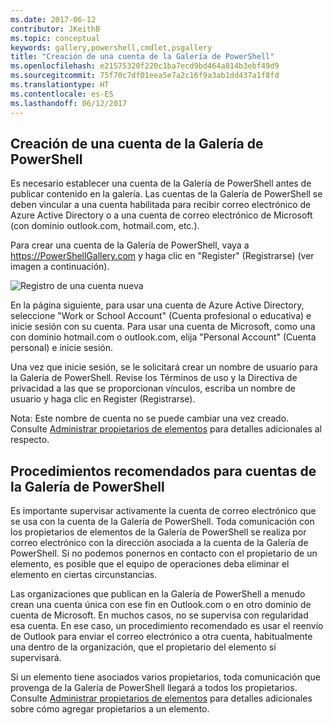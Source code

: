 ```yaml
---
ms.date: 2017-06-12
contributor: JKeithB
ms.topic: conceptual
keywords: gallery,powershell,cmdlet,psgallery
title: "Creación de una cuenta de la Galería de PowerShell"
ms.openlocfilehash: e21575320f220c1ba7ecd9bd464a814b3ebf49d9
ms.sourcegitcommit: 75f70c7df01eea5e7a2c16f9a3ab1dd437a1f8fd
ms.translationtype: HT
ms.contentlocale: es-ES
ms.lasthandoff: 06/12/2017
---
```

## <a name="creating-a-powershell-gallery-account"></a>Creación de una cuenta de la Galería de PowerShell

Es necesario establecer una cuenta de la Galería de PowerShell antes de publicar contenido en la galería. Las cuentas de la Galería de PowerShell se deben vincular a una cuenta habilitada para recibir correo electrónico de Azure Active Directory o a una cuenta de correo electrónico de Microsoft (con dominio outlook.com, hotmail.com, etc.).

Para crear una cuenta de la Galería de PowerShell, vaya a https://PowerShellGallery.com y haga clic en "Register" (Registrarse) (ver imagen a continuación). 

![Registro de una cuenta nueva](./images/CreatingAccount-Register.png)

En la página siguiente, para usar una cuenta de Azure Active Directory, seleccione "Work or School Account" (Cuenta profesional o educativa) e inicie sesión con su cuenta. Para usar una cuenta de Microsoft, como una con dominio hotmail.com o outlook.com, elija "Personal Account" (Cuenta personal) e inicie sesión. 

Una vez que inicie sesión, se le solicitará crear un nombre de usuario para la Galería de PowerShell. Revise los Términos de uso y la Directiva de privacidad a las que se proporcionan vínculos, escriba un nombre de usuario y haga clic en Register (Registrarse).

Nota: Este nombre de cuenta no se puede cambiar una vez creado.  
Consulte [Administrar propietarios de elementos](https://msdn.microsoft.com/en-us/powershell/gallery/psgallery/managing-item-owners) para detalles adicionales al respecto.

## <a name="recommended-practices-for-powershell-gallery-accounts"></a>Procedimientos recomendados para cuentas de la Galería de PowerShell

Es importante supervisar activamente la cuenta de correo electrónico que se usa con la cuenta de la Galería de PowerShell.
Toda comunicación con los propietarios de elementos de la Galería de PowerShell se realiza por correo electrónico con la dirección asociada a la cuenta de la Galería de PowerShell.
Si no podemos ponernos en contacto con el propietario de un elemento, es posible que el equipo de operaciones deba eliminar el elemento en ciertas circunstancias.

Las organizaciones que publican en la Galería de PowerShell a menudo crean una cuenta única con ese fin en Outlook.com o en otro dominio de cuenta de Microsoft.
En muchos casos, no se supervisa con regularidad esa cuenta. En ese caso, un procedimiento recomendado es usar el reenvío de Outlook para enviar el correo electrónico a otra cuenta, habitualmente una dentro de la organización, que el propietario del elemento sí supervisará.

Si un elemento tiene asociados varios propietarios, toda comunicación que provenga de la Galería de PowerShell llegará a todos los propietarios.
Consulte [Administrar propietarios de elementos](https://msdn.microsoft.com/en-us/powershell/gallery/psgallery/managing-item-owners) para detalles adicionales sobre cómo agregar propietarios a un elemento. 

